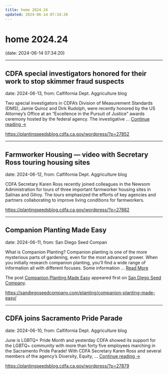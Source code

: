 ```yaml
---
title: home 2024.24
updated: 2024-06-14 07:34:20
---
```


# home 2024.24

(date: 2024-06-14 07:34:20)

---

## CDFA special investigators honored for their work to stop skimmer fraud suspects

date: 2024-06-13, from: Calfifornia Dept. Aggriculture blog

Two special investigators in CDFA&#8217;s Division of Measurement Standards (DMS), Jamie Quiroz and Dirk Rudolph, were recently honored by the US Attorney&#8217;s Office at an &#8220;Excellence in the Pursuit of Justice&#8221; awards ceremony hosted by the federal agency. The investigative &#8230; <a href="https://plantingseedsblog.cdfa.ca.gov/wordpress/?p=27852">Continue reading <span class="meta-nav">&#8594;</span></a> 

<https://plantingseedsblog.cdfa.ca.gov/wordpress/?p=27852>

---

## Farmworker Housing — video with Secretary Ross touring housing sites

date: 2024-06-12, from: Calfifornia Dept. Aggriculture blog

CDFA Secretary Karen Ross recently joined colleagues in the Newsom Administration for tours of three important farmworker housing sites in Salinas and Gilroy. The tours emphasized the efforts of key agencies and partners collaborating to improve living conditions for farmworkers. 

<https://plantingseedsblog.cdfa.ca.gov/wordpress/?p=27882>

---

## Companion Planting Made Easy

date: 2024-06-11, from: San Diego Seed Compan

<p>What is Companion Planting? Companion planting is one of the more mysterious parts of gardening, even for the most advanced grower. When you initially research companion planting, you’ll find a wide range of information all with different focuses. Some information ... <a href="https://sandiegoseedcompany.com/planting/companion-planting-made-easy/" class="more-link">Read More</a></p>
<p>The post <a href="https://sandiegoseedcompany.com/planting/companion-planting-made-easy/">Companion Planting Made Easy</a> appeared first on <a href="https://sandiegoseedcompany.com">San Diego Seed Company</a>.</p>
 

<https://sandiegoseedcompany.com/planting/companion-planting-made-easy/>

---

## CDFA joins Sacramento Pride Parade

date: 2024-06-10, from: Calfifornia Dept. Aggriculture blog

June is LGBTQ+ Pride Month and yesterday CDFA showed its support for the LGBTQ+ community with more than forty five employees marching in the Sacramento Pride Parade! With CDFA Secretary Karen Ross and several members of the agency&#8217;s Diversity, Equity, &#8230; <a href="https://plantingseedsblog.cdfa.ca.gov/wordpress/?p=27879">Continue reading <span class="meta-nav">&#8594;</span></a> 

<https://plantingseedsblog.cdfa.ca.gov/wordpress/?p=27879>

